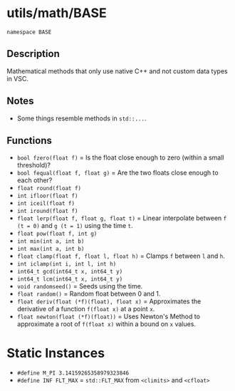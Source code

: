 # utils/math/BASE

`namespace BASE`

## Description

Mathematical methods that only use native C++ and not custom data types in VSC.

## Notes

- Some things resemble methods in `std::...`.

## Functions

- `bool fzero(float f)` = Is the float close enough to zero (within a small threshold)?
- `bool fequal(float f, float g)` = Are the two floats close enough to each other?
- `float round(float f)`
- `int ifloor(float f)`
- `int iceil(float f)`
- `int iround(float f)`
- `float lerp(float f, float g, float t)` = Linear interpolate between `f (t = 0)` and `g (t = 1)` using the time `t`.
- `float pow(float f, int g)`
- `int min(int a, int b)`
- `int max(int a, int b)`
- `float clamp(float f, float l, float h)` = Clamps `f` between `l` and `h`.
- `int iclamp(int i, int l, int h)`
- `int64_t gcd(int64_t x, int64_t y)`
- `int64_t lcm(int64_t x, int64_t y)`
- `void randomseed()` = Seeds using the time.
- `float random()` = Random float between 0 and 1.
- `float deriv(float (*f)(float), float x)` = Approximates the derivative of a function `f(float x)` at a point `x`.
- `float newton(float (*f)(float))` = Uses Newton's Method to approximate a root of `f(float x)` within a bound on `x` values.

# Static Instances

- `#define M_PI 3.14159265358979323846`
- `#define INF FLT_MAX` = `std::FLT_MAX` from `<climits>` and `<cfloat>`